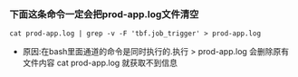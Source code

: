 ### 下面这条命令一定会把prod-app.log文件清空
```
cat prod-app.log | grep -v -F 'tbf.job_trigger' > prod-app.log
```
 * 原因:在bash里面通道的命令是同时执行的.执行 > prod-app.log 会删除原有文件内容 cat prod-app.log 就获取不到信息
